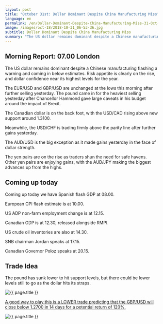 ```yaml
---
layout: post
title: "October 31st: Dollar Dominant Despite China Manufacturing Miss"
language: en
permalink: /en/Dollar-Dominant-Despite-China-Manufacturing-Miss-31-Oct-18/
image: /images/oct-18/2018-10-31_06-53-36.jpg
subtitle: Dollar Dominant Despite China Manufacturing Miss
summary: "The US dollar remains dominant despite a Chinese manufacturing flashing a warning and coming in below estimates. Risk appetite is clearly on the rise, and dollar confidence near its highest levels for the year"
---
```

## Morning Report: 07.00 London

The US dollar remains dominant despite a Chinese manufacturing flashing a warning and coming in below estimates. Risk appetite is clearly on the rise, and dollar confidence near its highest levels for the year. 

The EUR/USD and GBP/USD are unchanged at the lows this morning after further selling yesterday. The pound came in for the heaviest selling yesterday after Chancellor Hammond gave large caveats in his budget around the impact of Brexit. 

The Canadian dollar is on the back foot, with the USD/CAD rising above new support around 1.3100.

Meanwhile, the USD/CHF is trading firmly above the parity line after further gains yesterday. 

The AUD/USD is the big exception as it made gains yesterday in the face of dollar strength. 

The yen pairs are on the rise as traders shun the need for safe havens. Other yen pairs are enjoying gains, with the AUD/JPY making the biggest advances up from the highs. 

## Coming up today

Coming up today we have Spanish flash GDP at 08.00. 

European CPI flash estimate is at 10.00. 

US ADP non-farm employment change is at 12.15. 

Canadian GDP is at 12.30, released alongside RMPI. 

US crude oil inventories are also at 14.30. 

SNB chairman Jordan speaks at 17.15. 

Canadian Governor Poloz speaks at 20.15. 

## Trade Idea

The pound has sunk lower to hit support levels, but there could be lower levels still to go as the dollar hits its straps.

<img class="post-image" src="{{ site.url }}/images/oct-18/2018-10-31_06-53-36.jpg" alt="{{ page.title }}" title="{{ page.title }}">

<a href="%LINK%%?currency=GBP&market=forex&underlying=frxGBPUSD&formname=higherlower&duration_amount=14&duration_units=d&amount=10&amount_type=stake&expiry_type=duration&barrier=1.2700" target="_blank">A good way to play this is a LOWER trade predicting that the GBP/USD will close below 1.2700 in 14 days for a potential return of 120%.</a>

<img class="post-image" src="{{ site.url }}/images/oct-18/2018-10-31_06-58-39.jpg" alt="{{ page.title }}" title="{{ page.title }}">